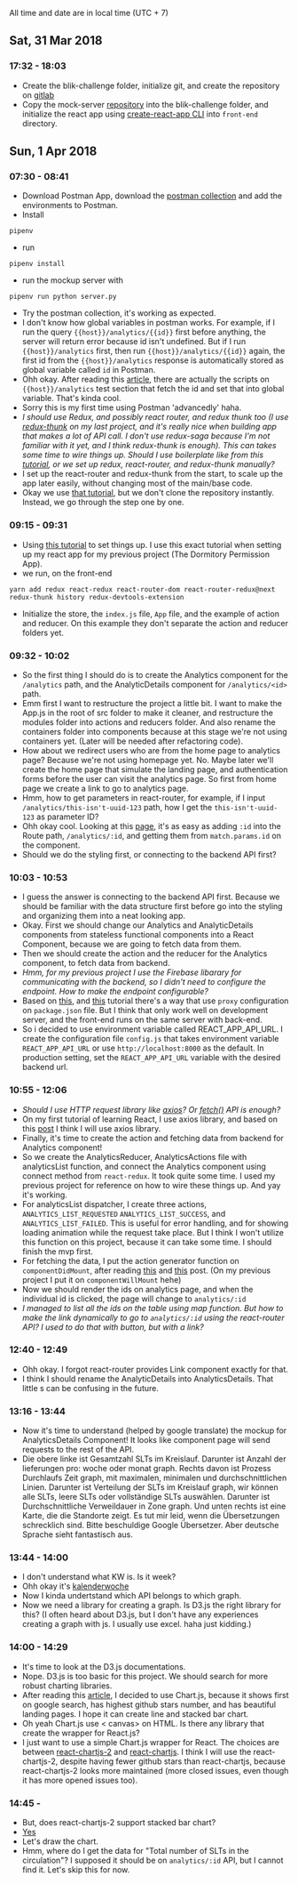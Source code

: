 All time and date are in local time (UTC + 7)

## Sat, 31 Mar 2018
### 17:32 - 18:03
- Create the blik-challenge folder, initialize git, and create the repository on [gitlab](https://gitlab.com/fikrikarim/blik-challenge)
- Copy the mock-server [repository](https://gitlab.com/publik/code-challenges/mock-server) into the blik-challenge folder, and initialize the react app using [create-react-app CLI](https://github.com/facebook/create-react-app) into `front-end` directory.

## Sun, 1 Apr 2018
### 07:30 - 08:41
- Download Postman App, download the [postman collection](https://drive.google.com/drive/folders/1HJKTXDa_bupkawVCkL0_o2IZA7KVCNK5) and add the environments to Postman.
- Install 
```shell
pipenv
```
- run 
```shell
pipenv install
```
- run the mockup server with 
```shell
pipenv run python server.py
```
- Try the postman collection, it's working as expected.
- I don't know how global variables in postman works. For example, if I run the query `{{host}}/analytics/{{id}}` first before anything, the server will return error because id isn't undefined. But if I run `{{host}}/analytics` first, then run `{{host}}/analytics/{{id}}` again, the first id from the `{{host}}/analytics` response is automatically stored as global variable called `id` in Postman.
- Ohh okay. After reading this [article](https://www.getpostman.com/docs/v6/postman/environments_and_globals/variables), there are actually the scripts on `{{host}}/analytics` test section that fetch the id and set that into global variable. That's kinda cool.
- Sorry this is my first time using Postman 'advancedly' haha.
- _I should use Redux, and possibly react router, and redux thunk too (I use [redux-thunk](https://github.com/gaearon/redux-thunk) on my last project, and it's really nice when building app that makes a lot of API call. I don't use redux-saga because I'm not familiar with it yet, and I think redux-thunk is enough). This can takes some time to wire things up. Should I use boilerplate like from this [tutorial](https://medium.com/@notrab/getting-started-with-create-react-app-redux-react-router-redux-thunk-d6a19259f71f), or we set up redux, react-router, and redux-thunk manually?_
- I set up the react-router and redux-thunk from the start, to scale up the app later easily, without changing most of the main/base code.
- Okay we use [that tutorial](https://medium.com/@notrab/getting-started-with-create-react-app-redux-react-router-redux-thunk-d6a19259f71f), but we don't clone the repository instantly. Instead, we go through the step one by one.


### 09:15 - 09:31
- Using [this tutorial](https://medium.com/@notrab/getting-started-with-create-react-app-redux-react-router-redux-thunk-d6a19259f71f) to set things up. I use this exact tutorial when setting up my react app for my previous project (The Dormitory Permission App).
- we run, on the front-end
```shell
yarn add redux react-redux react-router-dom react-router-redux@next redux-thunk history redux-devtools-extension
```
- Initialize the store, the `index.js` file, `App` file, and the example of action and reducer. On this example they don't separate the action and reducer folders yet.

### 09:32 - 10:02
- So the first thing I should do is to create the Analytics component for the `/analytics` path, and the AnalyticDetails component for `/analytics/<id>` path.
- Emm first I want to restructure the project a little bit. I want to make the App.js in the root of src folder to make it cleaner, and restructure the modules folder into actions and reducers folder. And also rename the containers folder into components because at this stage we're not using containers yet. (Later will be needed after refactoring code).
- How about we redirect users who are from the home page to analytics page? Because we're not using homepage yet. No. Maybe later we'll create the home page that simulate the landing page, and authentication forms before the user can visit the analytics page. So first from home page we create a link to go to analytics page.
- Hmm, how to get parameters in react-router, for example, if I input `/analytics/this-isn't-uuid-123` path, how I get the `this-isn't-uuid-123` as parameter ID?
- Ohh okay cool. Looking at this [page](https://reacttraining.com/react-router/web/example/url-params), it's as easy as adding `:id` into the Route path, `/analytics/:id`, and getting them from `match.params.id` on the component.
- Should we do the styling first, or connecting to the backend API first? 

### 10:03 - 10:53
- I guess the answer is connecting to the backend API first. Because we should be familiar with the data structure first before go into the styling and organizing them into a neat looking app.
- Okay. First we should change our Analytics and AnalyticDetails components from stateless functional components into a React Component, because we are going to fetch data from them.
- Then we should create the action and the reducer for the Analytics component, to fetch data from backend.
- _Hmm, for my previous project I use the Firebase libarary for communicating with the backend, so I didn't need to configure the endpoint. How to make the endpoint configurable?_
- Based on [this](https://hackernoon.com/how-to-combine-a-nodejs-back-end-with-a-reactjs-front-end-app-ea9b24715032), and [this](https://daveceddia.com/create-react-app-express-backend/) tutorial there's a way that use `proxy` configuration on `package.json` file. But I think that only work well on development server, and the front-end runs on the same server with back-end.
- So i decided to use environment variable called REACT_APP_API_URL. I create the configuration file `config.js` that takes environment variable `REACT_APP_API_URL` or use `http://localhost:8000` as the default. In production setting, set the `REACT_APP_API_URL` variable with the desired backend url.

### 10:55 - 12:06
- _Should I use HTTP request library like [axios](https://github.com/axios/axios)? Or [fetch()](https://developer.mozilla.org/en-US/docs/Web/API/Fetch_API/Using_Fetch) API is enough?_
- On my first tutorial of learning React, I use axios library, and based on this [post](https://medium.com/@thejasonfile/fetch-vs-axios-js-for-making-http-requests-2b261cdd3af5) I think I will use axios library.
- Finally, it's time to create the action and fetching data from backend for Analytics component!
- So we create the AnalyticsReducer, AnalyticsActions file with analyticsList function, and connect the Analytics component using connect method from `react-redux`. It took quite some time. I used my previous project for reference on how to wire these things up. And yay it's working.
- For analyticsList dispatcher, I create three actions, `ANALYTICS_LIST_REQUESTED` `ANALYTICS_LIST_SUCCESS`, and `ANALYTICS_LIST_FAILED`. This is useful for error handling, and for showing loading animation while the request take place. But I think I won't utilize this function on this project, because it can take some time. I should finish the mvp first.
- For fetching the data, I put the action generator function on `componentDidMount`, after reading [this](https://daveceddia.com/where-fetch-data-componentwillmount-vs-componentdidmount/) and [this](https://www.robinwieruch.de/react-fetching-data/) post. (On my previous project I put it on `componentWillMount` hehe)
- Now we should render the ids on analytics page, and when the individual id is clicked, the page will change to `analytics/:id`
- _I managed to list all the ids on the table using map function. But how to make the link dynamically to go to `analytics/:id` using the react-router API? I used to do that with button, but with a link?_

### 12:40 - 12:49
- Ohh okay. I forgot react-router provides Link component exactly for that.
- I think I should rename the AnalyticDetails into AnalyticsDetails. That little s can be confusing in the future.

### 13:16 - 13:44
- Now it's time to understand (helped by google translate) the mockup for AnalyticsDetails Component! It looks like component page will send requests to the rest of the API.
- Die obere linke ist Gesamtzahl SLTs im Kreislauf. Darunter ist Anzahl der lieferungen pro: woche oder monat graph. Rechts davon ist Prozess Durchlaufs Zeit graph, mit maximalen, minimalen und durchschnittlichen Linien. Darunter ist Verteilung der SLTs im Kreislauf graph, wir können alle SLTs, leere SLTs oder vollständige SLTs auswählen. Darunter ist Durchschnittliche Verweildauer in Zone graph. Und unten rechts ist eine Karte, die die Standorte zeigt. Es tut mir leid, wenn die Übersetzungen schrecklich sind. Bitte beschuldige Google Übersetzer. Aber deutsche Sprache sieht fantastisch aus.

### 13:44 - 14:00
- I don't understand what KW is. Is it week? 
- Ohh okay it's [kalenderwoche](https://en.pons.com/translate/german-english/KW)
- Now I kinda undertstand which API belongs to which graph.
- Now we need a library for creating a graph. Is D3.js the right library for this? (I often heard about D3.js, but I don't have any experiences creating a graph with js. I usually use excel. haha just kidding.)

### 14:00 - 14:29
- It's time to look at the D3.js documentations.
- Nope. D3.js is too basic for this project. We should search for more robust charting libraries.
- After reading this [article](https://hackernoon.com/9-best-javascript-charting-libraries-46e7f4dc34e6), I decided to use Chart.js, because it shows first on google search, has highest github stars number, and has beautiful landing pages. I hope it can create line and stacked bar chart.
- Oh yeah Chart.js use < canvas> on HTML. Is there any library that create the wrapper for React.js?
- I just want to use a simple Chart.js wrapper for React. The choices are between [react-chartjs-2](https://github.com/jerairrest/react-chartjs-2) and [react-chartjs](https://github.com/reactjs/react-chartjs). I think I will use the react-chartjs-2, despite having fewer github stars than react-chartjs, because react-chartjs-2 looks more maintained (more closed issues, even though it has more opened issues too).

### 14:45 - 
- But, does react-chartjs-2 support stacked bar chart?
- [Yes](https://github.com/jerairrest/react-chartjs-2/issues/220)
- Let's draw the chart.
- Hmm, where do I get the data for "Total number of SLTs in the circulation"? I supposed it should be on `analytics/:id` API, but I cannot find it. Let's skip this for now.
